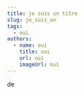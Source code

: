 ```yaml
---
title: je suis un titre
slug: je_suis_un
tags:
  - oui
authors:
  - name: oui
    title: oui
    url: oui
    imageUrl: oui
---
```

de